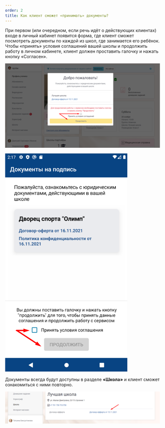 ```yaml
---
order: 2
title: Как клиент сможет «принимать» документы?
---
```


При первом (или очередном, если речь идёт о действующих клиентах) входе в личный кабинет появится форма, где клиент сможет посмотреть документы по каждой из школ, где занимается его ребёнок. Чтобы «принять» условия соглашений вашей школы и продолжить работу в личном кабинете, клиент должен проставить галочку и нажать кнопку «Согласен».

![Окно с документами при первом входе в ЛК в веб-версии](../.gitbook/assets/image%20(24)%20(1).png)

![Окно с документами при первом входе в ЛК через мобильное приложение](../.gitbook/assets/image%20(22)%20(1)%20(1).png)

Документы всегда будут доступны в разделе **«Школа»** и клиент сможет ознакомиться с ними повторно.

![](../.gitbook/assets/image%20(30)%20(1)%20(1)%20(1).png)